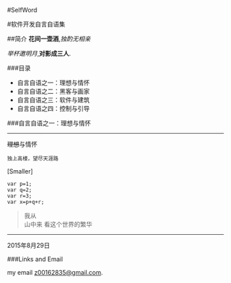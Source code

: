 #SelfWord

#软件开发自言自语集

##简介
**花间一壶酒**,*独酌无相亲*

*举杯邀明月*,**对影成三人**.

###目录
* 自言自语之一：理想与情怀
* 自言自语之二：黑客与画家
* 自言自语之三：软件与建筑
* 自言自语之四：控制与引导


###自言自语之一：理想与情怀
  
***
~~理想~~与情怀  
```  
独上高楼，望尽天涯路
```
  
[Smaller]    

	var p=1; 
	var q=2;
	var r=3;
	var x=p+q+r;
 
>我从  
>山中来
>看这个世界的繁华

***
2015年8月29日

###Links and Email

my email <z00162835@gmail.com>.

